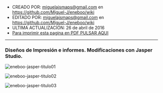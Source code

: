 * CREADO POR: miguelajsmaps@gmail.com en https://github.com/Miguel-J/eneboo/wiki
* EDITADO POR: miguelajsmaps@gmail.com en https://github.com/Miguel-J/eneboo/wiki
* ULTIMA ACTUALIZACIÓN: 26 de abril de 2016
* [Para imprimir esta pagina en PDF PULSAR AQUI](https://gitprint.com/Miguel-J/eneboo/wiki/Dise%C3%B1os-de-Impresi%C3%B3n-e-informes.-Modificaciones-con-Jasper-Studio.)

---

### Diseños de Impresión e informes. Modificaciones con Jasper Studio.


![eneboo-jasper-titulo01](https://github.com/Miguel-J/eneboo/blob/master/imagen/eneboo-jasper/eneboo-jasper-titulo01.jpg)

![eneboo-jasper-titulo02](https://github.com/Miguel-J/eneboo/blob/master/imagen/eneboo-jasper/eneboo-jasper-titulo02.jpg)

![eneboo-jasper-titulo03](https://github.com/Miguel-J/eneboo/blob/master/imagen/eneboo-jasper/eneboo-jasper-titulo03.jpg)

